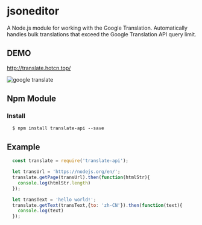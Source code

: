 # jsoneditor
A Node.js module for working with the Google Translation.
Automatically handles bulk translations that exceed the Google Translation API query limit. 
## DEMO
http://translate.hotcn.top/

<img alt="google translate" src="https://raw.githubusercontent.com/yixianle/google-translate/master/public/demo.gif">

## Npm Module

### Install
```
  $ npm install translate-api --save
```

## Example

```javascript
  const translate = require('translate-api');

  let transUrl = 'https://nodejs.org/en/';
  translate.getPage(transUrl).then(function(htmlStr){
    console.log(htmlStr.length)
  });

  let transText = 'hello world!';
  translate.getText(transText,{to: 'zh-CN'}).then(function(text){
    console.log(text)
  });

```
